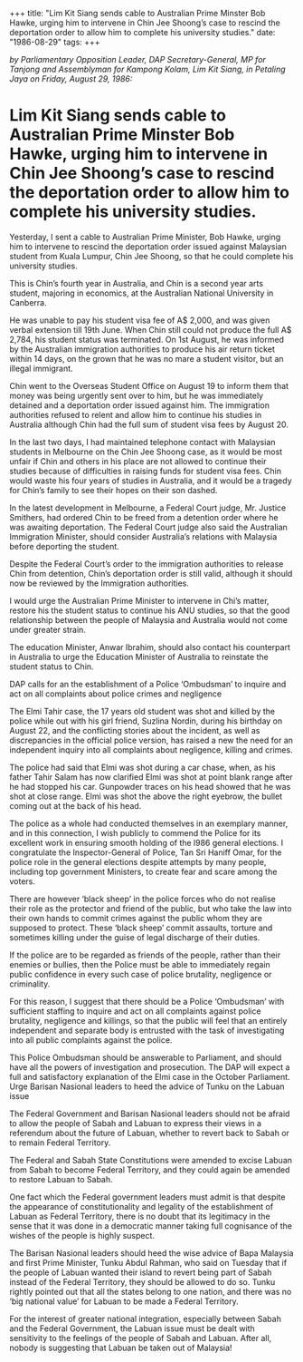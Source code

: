 +++ 
title: "Lim Kit Siang sends cable to Australian Prime Minster Bob Hawke, urging him to intervene in Chin Jee Shoong’s case to rescind the deportation order to allow him to complete his university studies."
date: "1986-08-29"
tags:
+++

_by Parliamentary Opposition Leader, DAP Secretary-General, MP for Tanjong and Assemblyman for Kampong Kolam, Lim Kit Siang, in Petaling Jaya on Friday, August 29, 1986:_

# Lim Kit Siang sends cable to Australian Prime Minster Bob Hawke, urging him to intervene in Chin Jee Shoong’s case to rescind the deportation order to allow him to complete his university studies.

Yesterday, I sent a cable to Australian Prime Minister, Bob Hawke, urging him to intervene to rescind the deportation order issued against Malaysian student from Kuala Lumpur, Chin Jee Shoong, so that he could complete his university studies.</u>

This is Chin’s fourth year in Australia, and Chin is a second year arts student, majoring in economics, at the Australian National University in Canberra.

He was unable to pay his student visa fee of A$ 2,000, and was given verbal extension till 19th June. When Chin still could not produce the full A$ 2,784, his student status was terminated. On 1st August, he was informed by the Australian immigration authorities to produce his air return ticket within 14 days, on the grown that he was no mare a student visitor, but an illegal immigrant.

Chin went to the Overseas Student Office on August 19 to inform them that money was being urgently sent over to him, but he was immediately detained and a deportation order issued against him. The immigration authorities refused to relent and allow him to continue his studies in Australia although Chin had the full sum of student visa fees by August 20.

In the last two days, I had maintained telephone contact with Malaysian students in Melbourne on the Chin Jee Shoong case, as it would be most unfair if Chin and others in his place are not allowed to continue their studies because of difficulties in raising funds for student visa fees. Chin would waste his four years of studies in Australia, and it would be a tragedy for Chin’s family to see their hopes on their son dashed.

In the latest development in Melbourne, a Federal Court judge, Mr. Justice Smithers, had ordered Chin to be freed from a detention order where he was awaiting deportation. The Federal Court judge also said the Australian Immigration Minister, should consider Australia’s relations with Malaysia before deporting the student.

Despite the Federal Court’s order to the immigration authorities to release Chin from detention, Chin’s deportation order is still valid, although it should now be reviewed by the Immigration authorities.

I would urge the Australian Prime Minister to intervene in Chi’s matter, restore his the student status to continue his ANU studies, so that the good relationship between the people of Malaysia and Australia would not come under greater strain.

The education Minister, Anwar Ibrahim, should also contact his counterpart in Australia to urge the Education Minister of Australia to reinstate the student status to Chin.

DAP calls for an the establishment of a Police ‘Ombudsman’ to inquire and act on all complaints about police crimes and negligence

The Elmi Tahir case, the 17 years old student was shot and killed by the police while out with his girl friend, Suzlina Nordin, during his birthday on August 22, and the conflicting stories about the incident, as well as discrepancies in the official police version, has raised a new the need for an independent inquiry into all complaints about negligence, killing and crimes.

The police had said that Elmi was shot during a car chase, when, as his father Tahir Salam has now clarified Elmi was shot at point blank range after he had stopped his car. Gunpowder traces on his head showed that he was shot at close range. Elmi was shot the above the right eyebrow, the bullet coming out at the back of his head. 

The police as a whole had conducted themselves in an exemplary manner, and in this connection, I wish publicly to commend the Police for its excellent work in ensuring smooth holding of the l986 general elections. I congratulate the Inspector-General of Police, Tan Sri Haniff Omar, for the police role in the general elections despite attempts by many people, including top government Ministers, to create fear and scare among the voters. 

There are however ‘black sheep’ in the police forces who do not realise their role as the protector and friend of the public, but who take the law into their own hands to commit crimes against the public whom they are supposed to protect. These ‘black sheep’ commit assaults, torture and sometimes killing under the guise of legal discharge of their duties.

If the police are to be regarded as friends of the people, rather than their enemies or bullies, then the Police must be able to immediately regain public confidence in every such case of police brutality, negligence or criminality.

For this reason, I suggest that there should be a Police ‘Ombudsman’ with sufficient staffing to inquire and act on all complaints against police brutality, negligence and killings, so that the public will feel that an entirely independent and separate body is entrusted with the task of investigating into all public complaints against the police.

This Police Ombudsman should be answerable to Parliament, and should have all the powers of investigation and prosecution. The DAP will expect a full and satisfactory explanation of the Elmi case in the October Parliament. Urge Barisan Nasional leaders to heed the advice of Tunku on the Labuan issue																			  

The Federal Government and Barisan Nasional leaders should not be afraid to allow the people of Sabah and Labuan to express their views in a referendum about the future of Labuan, whether to revert back to Sabah or to remain Federal Territory.

The Federal and Sabah State Constitutions were amended to excise Labuan from Sabah to become Federal Territory, and they could again be amended to restore Labuan to Sabah.

One fact which the Federal government leaders must admit is that despite the appearance of constitutionality and legality of the establishment of Labuan as Federal Territory, there is no doubt that its legitimacy in the sense that it was done in a democratic manner taking full cognisance of the wishes of the people is highly suspect. 

The Barisan Nasional leaders should heed the wise advice of Bapa Malaysia and first Prime Minister, Tunku Abdul Rahman, who said on Tuesday that if the people of Labuan wanted their island to revert being part of Sabah instead of the Federal Territory, they should be allowed to do so. Tunku rightly pointed out that all the states belong to one nation, and there was no ‘big national value’ for Labuan to be made a Federal Territory.

For the interest of greater national integration, especially between Sabah and the Federal Government, the Labuan issue must be dealt with sensitivity to the feelings of the people of Sabah and Labuan. After all, nobody is suggesting that Labuan be taken out of Malaysia!
 
